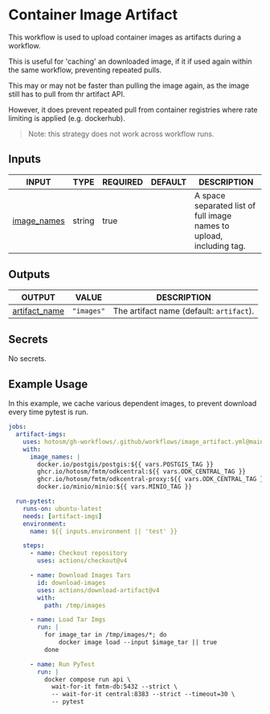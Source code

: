 # Container Image Artifact

This workflow is used to upload container images
as artifacts during a workflow.

This is useful for 'caching' an downloaded image, if it
if used again within the same workflow, preventing repeated
pulls.

This may or may not be faster than pulling the image again,
as the image still has to pull from thr artifact API.

However, it does prevent repeated pull from container
registries where rate limiting is applied (e.g. dockerhub).

> Note: this strategy does not work across workflow runs.

## Inputs

<!-- AUTO-DOC-INPUT:START - Do not remove or modify this section -->

| INPUT                                                             | TYPE   | REQUIRED | DEFAULT | DESCRIPTION                                                                  |
| ----------------------------------------------------------------- | ------ | -------- | ------- | ---------------------------------------------------------------------------- |
| <a name="input_image_names"></a>[image_names](#input_image_names) | string | true     |         | A space separated list of <br>full image names to upload, <br>including tag. |

<!-- AUTO-DOC-INPUT:END -->

## Outputs

<!-- AUTO-DOC-OUTPUT:START - Do not remove or modify this section -->

| OUTPUT                                                                    | VALUE      | DESCRIPTION                              |
| ------------------------------------------------------------------------- | ---------- | ---------------------------------------- |
| <a name="output_artifact_name"></a>[artifact_name](#output_artifact_name) | `"images"` | The artifact name (default: `artifact`). |

<!-- AUTO-DOC-OUTPUT:END -->

## Secrets

<!-- AUTO-DOC-SECRETS:START - Do not remove or modify this section -->

No secrets.

<!-- AUTO-DOC-SECRETS:END -->

## Example Usage

In this example, we cache various dependent images, to
prevent download every time pytest is run.

```yaml
jobs:
  artifact-imgs:
    uses: hotosm/gh-workflows/.github/workflows/image_artifact.yml@main
    with:
      image_names: |
        docker.io/postgis/postgis:${{ vars.POSTGIS_TAG }}
        ghcr.io/hotosm/fmtm/odkcentral:${{ vars.ODK_CENTRAL_TAG }}
        ghcr.io/hotosm/fmtm/odkcentral-proxy:${{ vars.ODK_CENTRAL_TAG }}
        docker.io/minio/minio:${{ vars.MINIO_TAG }}

  run-pytest:
    runs-on: ubuntu-latest
    needs: [artifact-imgs]
    environment:
      name: ${{ inputs.environment || 'test' }}

    steps:
      - name: Checkout repository
        uses: actions/checkout@v4

      - name: Download Images Tars
        id: download-images
        uses: actions/download-artifact@v4
        with:
          path: /tmp/images

      - name: Load Tar Imgs
        run: |
          for image_tar in /tmp/images/*; do
              docker image load --input $image_tar || true
          done

      - name: Run PyTest
        run: |
          docker compose run api \
            wait-for-it fmtm-db:5432 --strict \
            -- wait-for-it central:8383 --strict --timeout=30 \
            -- pytest
```
